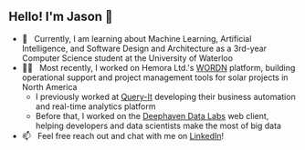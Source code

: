 ## Hello! I'm Jason 👋
- 🌱 &nbsp; Currently, I am learning about Machine Learning, Artificial Intelligence, and Software Design and Architecture as a 3rd-year Computer Science student at the University of Waterloo
- 👨‍💻 &nbsp; Most recently, I worked on Hemora Ltd.'s [WORDN](https://www.wordn.io/) platform, building operational support and project management tools for solar projects in North America
  - I previously worked at [Query-It](https://www.queryitapp.com/) developing their business automation and real-time analytics platform
  - Before that, I worked on the [Deephaven Data Labs](https://www.deephaven.io) web client, helping developers and data scientists make the most of big data
- 📫 &nbsp; Feel free reach out and chat with me on [LinkedIn](https://www.linkedin.com/in/jason-wang24/)!
